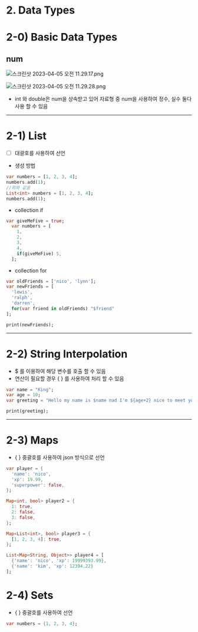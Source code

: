 # 2. Data Types

# 2-0) Basic Data Types

## num

![스크린샷 2023-04-05 오전 11.29.17.png](2%20Data%20Types%20c0be9ca9f99b4a9d8882b32abcb21100/%25EC%258A%25A4%25ED%2581%25AC%25EB%25A6%25B0%25EC%2583%25B7_2023-04-05_%25EC%2598%25A4%25EC%25A0%2584_11.29.17.png)

![스크린샷 2023-04-05 오전 11.29.28.png](2%20Data%20Types%20c0be9ca9f99b4a9d8882b32abcb21100/%25EC%258A%25A4%25ED%2581%25AC%25EB%25A6%25B0%25EC%2583%25B7_2023-04-05_%25EC%2598%25A4%25EC%25A0%2584_11.29.28.png)

- int 와 double은 num을 상속받고 있어 자료형 중 num을 사용하여 정수, 실수 둘다 사용 할 수 있음

---

# 2-1) List

- [ ] 대괄호를 사용하여 선언

- 생성 방법

```dart
var numbers = [1, 2, 3, 4];
numbers.add(1);
//위와 같음
List<int> numbers = [1, 2, 3, 4];
numbers.add(1);
```

- collection if

```dart
var giveMeFive = true;
  var numbers = [
    1, 
    2, 
    3, 
    4,
    if(giveMeFive) 5,
  ];
```

- collection for

```dart
var oldFriends = ['nico', 'lynn'];
var newFriends = [
  'lewis',
  'ralph',
  'darren',
  for(var friend in oldFriends) "$friend"
];

print(newFriends);
```

---

# 2-2) String Interpolation

- $ 를 이용하여 해당 변수를 호출 할 수 있음
- 연산이 필요할 경우 { } 를 사용하여 처리 할 수 있음

```dart
var name = "King";
var age = 10;
var greeting = "Hello my name is $name nad I'm ${age+2} nice to meet you!";

print(greeting);
```

---

# 2-3) Maps

- { } 중괄호를 사용하여 json 방식으로 선언

```dart
var player = {
  'name': 'nico',
  'xp': 19.99,
  'superpower': false,
};

Map<int, bool> player2 = {
  1: true,
  2: false,
  3: false,
};

Map<List<int>, bool> player3 = {
  [1, 2, 3, 4]: true,
};

List<Map<String, Object>> player4 = [
  {'name': 'nico', 'xp': 19999393.99},
  {'name': 'kim', 'xp': 12394.22}
];
```

# 2-4) Sets

- { } 중괄호를 사용하여 선언

```dart
var numbers = {1, 2, 3, 4};
```